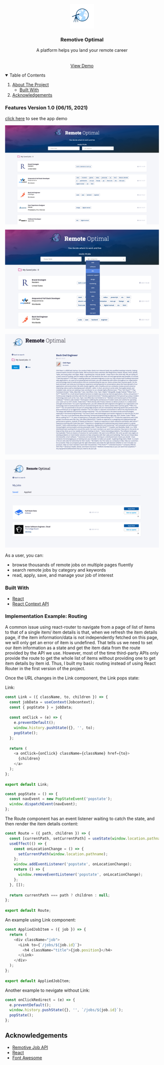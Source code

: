 <!-- PROJECT LOGO -->
<br />
<p align="center">
  <a href="https://github.com/othneildrew/Best-README-Template">
    <img src="src/images/remote_optimal_logo.png" alt="Logo" width="80" height="80">
  </a>

  <h3 align="center">Remotive Optimal</h3>

  <p align="center">
    A platform helps you land your remote career
    <br />
    <br />
    <br />
    <a href="https://remote-optimal.herokuapp.com/">View Demo</a>
</p>

<!-- TABLE OF CONTENTS -->
<details open="open">
  <summary>Table of Contents</summary>
  <ol>
    <li>
      <a href="#about-the-project">About The Project</a>
      <ul>
        <li><a href="#built-with">Built With</a></li>
      </ul>
    </li>
    <li><a href="#acknowledgements">Acknowledgements</a></li>

  </ol>
</details>

<!-- ABOUT THE PROJECT -->

### Features Version 1.0 (06/15, 2021)

[click here](https://remote-optimal.herokuapp.com/) to see the app demo

![Overview](./wiki/home.png)

![Search](./wiki/search.png)

![Apply and Save](./wiki/single.png)

![Manage](./wiki/manage.png)

As a user, you can:

- browse thousands of remote jobs on multiple pages fluently
- search remote jobs by category and keywords
- read, apply, save, and manage your job of interest

### Built With

- [React](https://reactjs.org/)
- [React Context API](https://reactjs.org/docs/context.html)

### Implementation Example: Routing

A common issue using react-router to navigate from a page of list of items to that of a single item/ item details is that, when we refresh the item details page, if the item information/data is not independently fetched on this page, we will only get an error of item is undefined. That tells us we need to set our item information as a state and get the item data from the route provided by the API we use. However, most of the time third-party APIs only provide the route to get the whole list of items without providing one to get item details by item id. Thus, I built my basic routing instead of using React Router in the first version of the project.

Once the URL changes in the Link component, the Link pops state:

Link:

```js
const Link = ({ className, to, children }) => {
  const jobData = useContext(Jobcontext);
  const { popState } = jobData;

  const onClick = (e) => {
    e.preventDefault();
    window.history.pushState({}, '', to);
    popState();
  };

  return (
    <a onClick={onClick} className={className} href={to}>
      {children}
    </a>
  );
};

export default Link;
```

```js
const popState = () => {
  const navEvent = new PopStateEvent('popstate');
  window.dispatchEvent(navEvent);
};
```

The Route component has an event listener waiting to catch the state, and then render the item details content:

```js
const Route = ({ path, children }) => {
  const [currentPath, setCurrentPath] = useState(window.location.pathname);
  useEffect(() => {
    const onLocationChange = () => {
      setCurrentPath(window.location.pathname);
    };
    window.addEventListener('popstate', onLocationChange);
    return () => {
      window.removeEventListener('popstate', onLocationChange);
    };
  }, []);

  return currentPath === path ? children : null;
};

export default Route;
```

An example using Link component:

```js
const AppliedJobItem = ({ job }) => {
  return (
    <div className="job">
      <Link to={`/jobs/${job.id}`}>
        <h4 className="title">{job.position}</h4>
      </Link>
    </div>
  );
};

export default AppliedJobItem;
```

Another example to nevigate without Link:

```js
const onClickRedirect = (e) => {
  e.preventDefault();
  window.history.pushState({}, '', `/jobs/${job.id}`);
  popState();
};
```

## Acknowledgements

- [Remotive Job API](https://remotive.io/api-documentation)
- [React](https://reactjs.org/)
- [Font Awesome](https://fontawesome.com)
